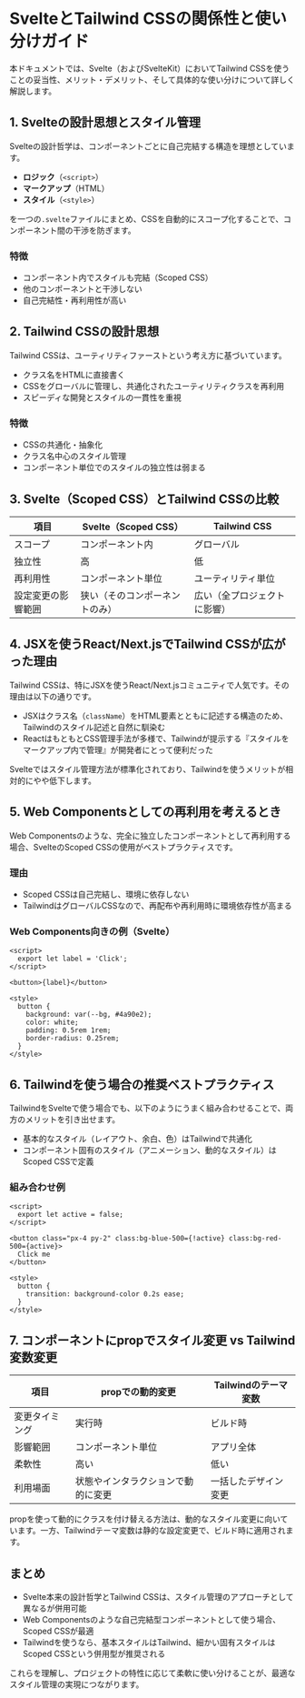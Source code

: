# SvelteとTailwind CSSの関係性と使い分けガイド

本ドキュメントでは、Svelte（およびSvelteKit）においてTailwind CSSを使うことの妥当性、メリット・デメリット、そして具体的な使い分けについて詳しく解説します。

## 1. Svelteの設計思想とスタイル管理

Svelteの設計哲学は、コンポーネントごとに自己完結する構造を理想としています。

* **ロジック**（`<script>`）
* **マークアップ**（HTML）
* **スタイル**（`<style>`）

を一つの`.svelte`ファイルにまとめ、CSSを自動的にスコープ化することで、コンポーネント間の干渉を防ぎます。

### 特徴

* コンポーネント内でスタイルも完結（Scoped CSS）
* 他のコンポーネントと干渉しない
* 自己完結性・再利用性が高い

## 2. Tailwind CSSの設計思想

Tailwind CSSは、ユーティリティファーストという考え方に基づいています。

* クラス名をHTMLに直接書く
* CSSをグローバルに管理し、共通化されたユーティリティクラスを再利用
* スピーディな開発とスタイルの一貫性を重視

### 特徴

* CSSの共通化・抽象化
* クラス名中心のスタイル管理
* コンポーネント単位でのスタイルの独立性は弱まる

## 3. Svelte（Scoped CSS）とTailwind CSSの比較

| 項目        | Svelte（Scoped CSS） | Tailwind CSS   |
| --------- | ------------------ | -------------- |
| スコープ      | コンポーネント内           | グローバル          |
| 独立性       | 高                  | 低              |
| 再利用性      | コンポーネント単位          | ユーティリティ単位      |
| 設定変更の影響範囲 | 狭い（そのコンポーネントのみ）    | 広い（全プロジェクトに影響） |

## 4. JSXを使うReact/Next.jsでTailwind CSSが広がった理由

Tailwind CSSは、特にJSXを使うReact/Next.jsコミュニティで人気です。その理由は以下の通りです。

* JSXはクラス名（`className`）をHTML要素とともに記述する構造のため、Tailwindのスタイル記述と自然に馴染む
* ReactはもともとCSS管理手法が多様で、Tailwindが提示する『スタイルをマークアップ内で管理』が開発者にとって便利だった

Svelteではスタイル管理方法が標準化されており、Tailwindを使うメリットが相対的にやや低下します。

## 5. Web Componentsとしての再利用を考えるとき

Web Componentsのような、完全に独立したコンポーネントとして再利用する場合、SvelteのScoped CSSの使用がベストプラクティスです。

### 理由

* Scoped CSSは自己完結し、環境に依存しない
* TailwindはグローバルCSSなので、再配布や再利用時に環境依存性が高まる

### Web Components向きの例（Svelte）

```svelte
<script>
  export let label = 'Click';
</script>

<button>{label}</button>

<style>
  button {
    background: var(--bg, #4a90e2);
    color: white;
    padding: 0.5rem 1rem;
    border-radius: 0.25rem;
  }
</style>
```

## 6. Tailwindを使う場合の推奨ベストプラクティス

TailwindをSvelteで使う場合でも、以下のようにうまく組み合わせることで、両方のメリットを引き出せます。

* 基本的なスタイル（レイアウト、余白、色）はTailwindで共通化
* コンポーネント固有のスタイル（アニメーション、動的なスタイル）はScoped CSSで定義

### 組み合わせ例

```svelte
<script>
  export let active = false;
</script>

<button class="px-4 py-2" class:bg-blue-500={!active} class:bg-red-500={active}>
  Click me
</button>

<style>
  button {
    transition: background-color 0.2s ease;
  }
</style>
```

## 7. コンポーネントにpropでスタイル変更 vs Tailwind変数変更

| 項目      | propでの動的変更        | Tailwindのテーマ変数 |
| ------- | ----------------- | -------------- |
| 変更タイミング | 実行時               | ビルド時           |
| 影響範囲    | コンポーネント単位         | アプリ全体          |
| 柔軟性     | 高い                | 低い             |
| 利用場面    | 状態やインタラクションで動的に変更 | 一括したデザイン変更     |

propを使って動的にクラスを付け替える方法は、動的なスタイル変更に向いています。一方、Tailwindテーマ変数は静的な設定変更で、ビルド時に適用されます。

## まとめ

* Svelte本来の設計哲学とTailwind CSSは、スタイル管理のアプローチとして異なるが併用可能
* Web Componentsのような自己完結型コンポーネントとして使う場合、Scoped CSSが最適
* Tailwindを使うなら、基本スタイルはTailwind、細かい固有スタイルはScoped CSSという併用型が推奨される

これらを理解し、プロジェクトの特性に応じて柔軟に使い分けることが、最適なスタイル管理の実現につながります。
